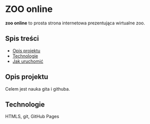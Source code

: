 # ZOO online
**zoo online** to prosta strona internetowa prezentująca wirtualne zoo.

## Spis treści
  - [Opis projektu](#opis-projektu)
  - [Technologie](#technologie)
  - [Jak uruchomić](#jak-uruchomić)

## Opis projektu 
Celem jest nauka gita i githuba.

## Technologie
HTMLS, git, GitHub Pages
